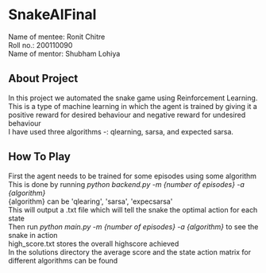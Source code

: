 # SnakeAIFinal
Name of mentee: Ronit Chitre\
Roll no.: 200110090\
Name of mentor: Shubham Lohiya
## About Project
In this project we automated the snake game using Reinforcement Learning.\
This is a type of machine learning in which the agent is trained by giving it a positive reward for desired behaviour and negative reward for undesired behaviour\
I have used three algorithms -: qlearning, sarsa, and expected sarsa.
## How To Play
First the agent needs to be trained for some episodes using some algorithm\
This is done by running *python backend.py -m {number of episodes} -a {algorithm}*\
{algorithm} can be 'qlearing', 'sarsa', 'expecsarsa'\
This will output a .txt file which will tell the snake the optimal action for each state\
Then run *python main.py -m {number of episodes} -a {algorithm}* to see the snake in action\
high_score.txt stores the overall highscore achieved\
In the solutions directory the average score and the state action matrix for different algorithms can be found


